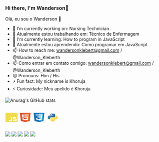 ### Hi there, I'm Wanderson👋
Olá, eu sou o Wanderson 👋

- 🔭 I’m currently working on: Nursing Technician
- 🔭 Atualmente estou trabalhando em: Técnico de Enfermagem
- 🌱 I'm currently learning: How to program in JavaScript
- 🌱 Atualmente estou aprendendo: Como programar em JavaScript
- 📫 How to reach me: wandersonklebert@gmail.com / @Wanderson_Kleberth
- 📫 Como entrar em contato comigo: wandersonklebert@gmail.com / @Wanderson_Kleberth
- 😄 Pronouns: Him / His
- ⚡ Fun fact: My nickname is Khoruja
- ⚡ Curiosidade: Meu apelido é Khoruja
 
 ![Anurag's GitHub stats](https://github-readme-stats.vercel.app/api?username=WandersonKleberth&show_icons=true&theme=transparent)
  
  <div style="display: inline_block"><br>
    <img align="center" alt="Khoruja-Js" height="30" width="40" src="https://raw.githubusercontent.com/devicons/devicon/master/icons/javascript/javascript-plain.svg">
    <img align="center" alt="Khoruja-HTML" height="30" width="40" src="https://raw.githubusercontent.com/devicons/devicon/master/icons/html5/html5-original.svg">
    <img align="center" alt="Khoruja-CSS" height="30" width="40" src="https://raw.githubusercontent.com/devicons/devicon/master/icons/css3/css3-original.svg">
    <img align="center" alt="Khoruja-Python" height="30" width="40" src="https://raw.githubusercontent.com/devicons/devicon/master/icons/python/python-original.svg">
  </div>
  
  ##
 
<div> 
  <a href="https://instagram.com/Wanderson_Kleberth" target="_blank"><img src="https://img.shields.io/badge/-Instagram-%23E4405F?style=for-the-badge&logo=instagram&logoColor=white" target="_blank"></a>
 	<a href="https://www.twitch.tv/" target="_blank"><img src="https://img.shields.io/badge/Twitch-9146FF?style=for-the-badge&logo=twitch&logoColor=white" target="_blank"></a>
 <a href="https://discord.gg/229052006516391936" target="_blank"><img src="https://img.shields.io/badge/Discord-7289DA?style=for-the-badge&logo=discord&logoColor=white" target="_blank"></a> 
  <a href = "mailto:wandersonklebert@gmail.com"><img src="https://img.shields.io/badge/-Gmail-%23333?style=for-the-badge&logo=gmail&logoColor=white" target="_blank"></a>
  <a href="https://www.linkedin.com/in/" target="_blank"><img src="https://img.shields.io/badge/-LinkedIn-%230077B5?style=for-the-badge&logo=linkedin&logoColor=white" target="_blank"></a> 
 
</div>
